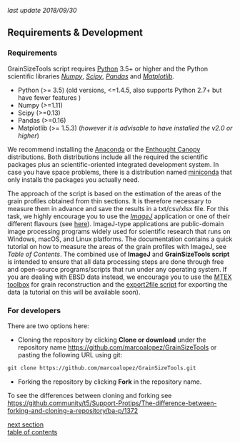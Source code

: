 *last update 2018/09/30*

Requirements & Development
-------------

### Requirements

GrainSizeTools script requires [Python][1] 3.5+ or higher and the Python scientific libraries [*Numpy*][2], [*Scipy*][3], [*Pandas*][9] and [*Matplotlib*][4].

- Python (>= 3.5) (old versions, <=1.4.5, also supports Python 2.7+ but have fewer features )
- Numpy (>=1.11)
- Scipy (>=0.13)
- Pandas (>=0.16)
- Matplotlib (>= 1.5.3) (*however it is advisable to have installed the v2.0 or higher*)

We recommend installing the [Anaconda][5] or the [Enthought Canopy][6] distributions. Both distributions include all the required the scientific packages plus an scientific-oriented integrated development system. In case you have space problems, there is a distribution named [miniconda][7] that only installs the packages you actually need.

The approach of the script is based on the estimation of the areas of the grain profiles obtained from thin sections. It is therefore necessary to measure them in advance and save the results in a txt/csv/xlsx file. For this task, we highly encourage you to use the [*ImageJ*](http://rsbweb.nih.gov/ij/) application or one of their different flavours (see [here](http://fiji.sc/ImageJ)). ImageJ-type applications are public-domain image processing programs widely used for scientific research that runs on Windows, macOS, and Linux platforms. The documentation contains a quick tutorial on how to measure the areas of the grain profiles with ImageJ, see *Table of Contents*. The combined use of **ImageJ** and **GrainSizeTools script** is intended to ensure that all data processing steps are done through free and open-source programs/scripts that run under any operating system. If you are dealing with EBSD data instead, we encourage you to use the [MTEX toolbox](https://mtex-toolbox.github.io/) for grain reconstruction and the [export2file script](https://github.com/marcoalopez/export2file) for exporting the data (a tutorial on this will be available soon).



### For developers

There are two options here:

- Cloning the repository by clicking **Clone or download** under the repository name https://github.com/marcoalopez/GrainSizeTools or pasting the following URL using git:

```html
git clone https://github.com/marcoalopez/GrainSizeTools.git
```
- Forking the repository by clicking **Fork** in the repository name.

To see the differences between cloning and forking see https://github.community/t5/Support-Protips/The-difference-between-forking-and-cloning-a-repository/ba-p/1372



[next section](https://github.com/marcoalopez/GrainSizeTools/blob/master/DOCS/Scope.md)  
[table of contents](https://github.com/marcoalopez/GrainSizeTools/blob/master/DOCS/tableOfContents.md)



[1]: https://www.python.org/

[2]: http://www.numpy.org/

[3]: http://www.scipy.org/

[4]: http://matplotlib.org/

[5]: https://www.anaconda.com/download/

[6]: https://www.enthought.com/products/canopy/

[7]: http://conda.pydata.org/miniconda.html

[8]: http://rsbweb.nih.gov/ij/

[9]: http://pandas.pydata.org
